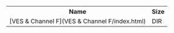 <table>
<tr><th>Name</th><th>Size</th></tr>
<tr><td>[VES & Channel F](VES & Channel F/index.html)</td><td>DIR</td></tr>
</table>
